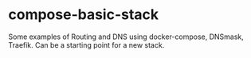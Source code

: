 # compose-basic-stack
Some examples of Routing and DNS using docker-compose, DNSmask, Traefik. Can be a starting point for a new stack.
